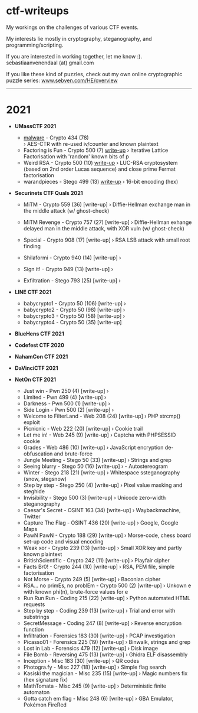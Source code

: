 # ctf-writeups
My workings on the challenges of various CTF events.

My interests lie mostly in cryptography, steganography, and programming/scripting.

If you are interested in working together, let me know :).
sebastiaanvenendaal (at) gmail.com


If you like these kind of puzzles, check out my own online cryptographic puzzle series:
www.sebven.com/HE/overview

------
# 2021

- **UMassCTF 2021**
	- [malware](./tree/master/2021/UMassCTF%202021-03/malware) - Crypto 434 (78)\
		&#8250; AES-CTR with re-used iv/counter and known plaintext
	- Factoring is Fun - Crypto 500 (7) [write-up](./tree/master/2021/UMassCTF%202021-03/Factoring%20is%20Fun)
		&#8250; Iterative Lattice Factorisation with 'random' known bits of p
	- Weird RSA - Crypto 500 (10) [write-up](./tree/master/2021/UMassCTF%202021-03/Weird%20RSA)
		&#8250; LUC-RSA cryptosystem (based on 2nd order Lucas sequence) and close prime Fermat factorisation
	- warandpieces - Stego 499 (13) [write-up](./tree/master/2021/UMassCTF%202021-03/warandpieces)
		&#8250; 16-bit encoding (hex)

- **Securinets CTF Quals 2021**
	- MiTM - Crypto 559 (36) [write-up]
		&#8250; Diffie-Hellman exchange man in the middle attack (w/ ghost-check)
	- MiTM Revenge - Crypto 757 (27) [write-up]
		&#8250; Diffie-Hellman exhange delayed man in the middle attack, with XOR vuln (w/ ghost-check)

	- Special - Crypto 908 (17) [write-up]
		&#8250; RSA LSB attack with small root finding
	- Shilaformi - Crypto 940 (14) [write-up]
		&#8250;
	- Sign it! - Crypto 949 (13) [write-up]
		&#8250;
	- Exfiltration - Stego 793 (25) [write-up]
		&#8250;

- **LINE CTF 2021**
	- babycrypto1 - Crypto 50 (106) [write-up]
		&#8250;
	- babycrypto2 - Crypto 50 (98) [write-up]
		&#8250;
	- babycrypto3 - Crypto 50 (58) [write-up]
		&#8250;
	- babycrypto4 - Crypto 50 (35) [write-up]

- **BlueHens CTF 2021**


- **Codefest CTF 2020**


- **NahamCon CTF 2021**


- **DaVinciCTF 2021**


- **NetOn CTF 2021**
	- Just win - Pwn 250 (4) [write-up]
		&#8250;
	- Limited - Pwn 499 (4) [write-up]
		&#8250;
	- Darkness - Pwn 500 (1) [write-up]
		&#8250;
	- Side Login - Pwn 500 (2) [write-up]
		&#8250;
	- Welcome to FilterLand - Web 208 (24) [write-up]
		&#8250; PHP strcmp() exploit
	- Picnicnic - Web 222 (20) [write-up]
		&#8250; Cookie trail
	- Let me in! - Web 245 (9) [write-up]
		&#8250; Captcha with PHPSESSID cookie
	- Grades - Web 486 (10) [write-up]
		&#8250; JavaScript encryption de-obfuscation and brute-force
	- Jungle Meeting - Stego 50 (33) [write-up]
		&#8250; Strings and grep
	- Seeing blurry - Stego 50 (16) [write-up]
		&#8250; - Autostereogram
	- Winter - Stego 218 (21) [write-up]
		&#8250; Whitespace ssteganography (snow, stegsnow)
	- Step by step - Stego 250 (4) [write-up]
		&#8250; Pixel value masking and steghide
	- Invisibility - Stego 500 (3) [write-up]
		&#8250; Unicode zero-width steganography
	- Caesar's Secret - OSINT 163 (34) [write-up]
		&#8250; Waybackmachine, Twitter
	- Capture The Flag - OSINT 436 (20) [write-up]
		&#8250; Google, Google Maps
	- PawN PawN - Crypto 188 (29) [write-up]
		&#8250; Morse-code, chess board set-up code and visual encoding
	- Weak xor - Crypto 239 (13) [write-up]
		&#8250; Small XOR key and partly known plaintext
	- BritishScientific - Crypto 242 (11) [write-up]
		&#8250; Playfair cipher
	- Facts Br0! - Crypto 244 (10) [write-up]
		&#8250; RSA, PEM file, simple factorisation
	- Not Morse - Crypto 249 (5) [write-up]
		&#8250; Baconian cipher
	- RSA... no primEs, no problEm - Crypto 500 (2) [write-up]
		&#8250; Unkown e with known phi(n), brute-force values for e
	- Run Run Run - Coding 215 (22) [write-up]
		&#8250; Python automated HTML requests
	- Step by step - Coding 239 (13) [write-up]
		&#8250; Trial and error with substrings
	- SecretMessage - Coding 247 (8) [write-up]
		&#8250; Reverse encryption function
	- Infiltration - Forensics 183 (30) [write-up]
		&#8250; PCAP investigation
	- Picasso01 - Forensics 225 (19) [write-up]
		&#8250; Binwalk, strings and grep
	- Lost in Lab - Forensics 479 (12) [write-up]
		&#8250; Disk image
	- File Bomb - Reversing 475 (13) [write-up]
		&#8250; Ghidra ELF disassembly
	- Inception - Misc 183 (30) [write-up]
		&#8250; QR codes
	- Photogra.fy - Misc 227 (18) [write-up]
		&#8250; Simple flag search
	- Kasiski the magician - Misc 235 (15) [write-up]
		&#8250; Magic numbers fix (hex signature fix)
	- MathTomata - Misc 245 (9) [write-up]
		&#8250; Deterministic finite automaton
	- Gotta catch em flag - Misc 248 (6) [write-up]
		&#8250; GBA Emulator, Pokémon FireRed
